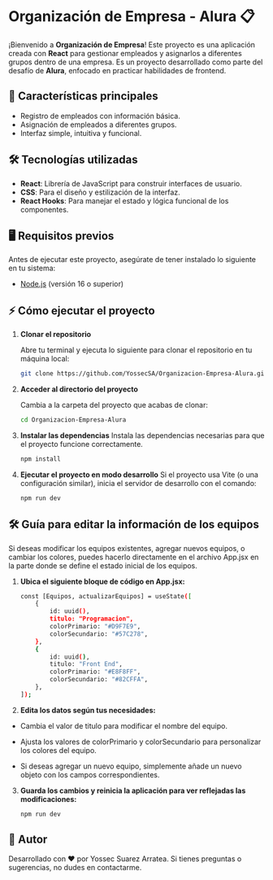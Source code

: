 # Organización de Empresa - Alura 📋

¡Bienvenido a **Organización de Empresa**! Este proyecto es una aplicación creada con **React** para gestionar empleados y asignarlos a diferentes grupos dentro de una empresa. Es un proyecto desarrollado como parte del desafío de **Alura**, enfocado en practicar habilidades de frontend.

## 🚀 Características principales

- Registro de empleados con información básica.
- Asignación de empleados a diferentes grupos.
- Interfaz simple, intuitiva y funcional.

## 🛠️ Tecnologías utilizadas

- **React**: Librería de JavaScript para construir interfaces de usuario.
- **CSS**: Para el diseño y estilización de la interfaz.
- **React Hooks**: Para manejar el estado y lógica funcional de los componentes.


## 🖥️ Requisitos previos

Antes de ejecutar este proyecto, asegúrate de tener instalado lo siguiente en tu sistema:

- [Node.js](https://nodejs.org/) (versión 16 o superior)

## ⚡ Cómo ejecutar el proyecto

1. **Clonar el repositorio**

    Abre tu terminal y ejecuta lo siguiente para clonar el repositorio en tu máquina local:
   ```bash
   git clone https://github.com/YossecSA/Organizacion-Empresa-Alura.git
   ```
2. **Acceder al directorio del proyecto**

    Cambia a la carpeta del proyecto que acabas de clonar:
    ```bash
    cd Organizacion-Empresa-Alura
    ```

3. **Instalar las dependencias**
    Instala las dependencias necesarias para que el proyecto funcione correctamente.
    ```bash
   npm install
   ```

4. **Ejecutar el proyecto en modo desarrollo**
    Si el proyecto usa Vite (o una configuración similar), inicia el servidor de desarrollo con el comando:
   ```bash
   npm run dev
    ```

## 🛠️ Guía para editar la información de los equipos

Si deseas modificar los equipos existentes, agregar nuevos equipos, o cambiar los colores, puedes hacerlo directamente en el archivo App.jsx en la parte donde se define el estado inicial de los equipos.



1. **Ubica el siguiente bloque de código en App.jsx:**

    ```bash
    const [Equipos, actualizarEquipos] = useState([
        {
            id: uuid(),
            titulo: "Programacion",
            colorPrimario: "#D9F7E9",
            colorSecundario: "#57C278",
        },
        {
            id: uuid(),
            titulo: "Front End",
            colorPrimario: "#E8F8FF",
            colorSecundario: "#82CFFA",
        },
    ]);
    ```
2. **Edita los datos según tus necesidades:**

- Cambia el valor de titulo para modificar el nombre del equipo.

- Ajusta los valores de colorPrimario y colorSecundario para personalizar los colores del equipo.

- Si deseas agregar un nuevo equipo, simplemente añade un nuevo objeto con los campos correspondientes.

3. **Guarda los cambios y reinicia la aplicación para ver reflejadas las modificaciones:**

    ```bash
    npm run dev
    ```

## 🌟 Autor
Desarrollado con ❤️ por Yossec Suarez Arratea. Si tienes preguntas o sugerencias, no dudes en contactarme.